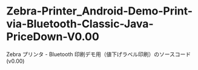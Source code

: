 # Zebra-Printer_Android-Demo-Print-via-Bluetooth-Classic-Java-PriceDown-V0.00
 Zebra プリンタ - Bluetooth 印刷デモ用（値下げラベル印刷）のソースコード(v0.00)
